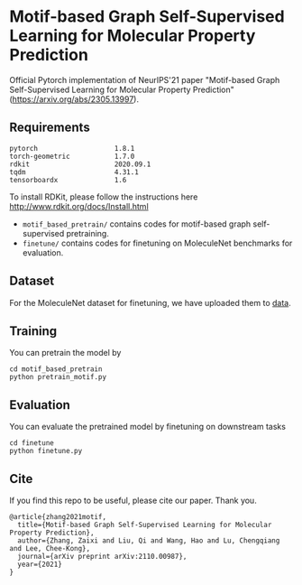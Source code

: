 # Motif-based Graph Self-Supervised Learning for Molecular Property Prediction
Official Pytorch implementation of NeurIPS'21 paper "Motif-based Graph Self-Supervised Learning for Molecular Property Prediction"
(https://arxiv.org/abs/2305.13997). 
## Requirements
```
pytorch                   1.8.1             
torch-geometric           1.7.0
rdkit                     2020.09.1
tqdm                      4.31.1
tensorboardx              1.6
```
To install RDKit, please follow the instructions here http://www.rdkit.org/docs/Install.html

* `motif_based_pretrain/` contains codes for motif-based graph self-supervised pretraining.
* `finetune/` contains codes for finetuning on MoleculeNet benchmarks for evaluation.

## Dataset
For the MoleculeNet dataset for finetuning, we have uploaded them to [data](https://github.com/zaixizhang/MGSSL/tree/main/finetune/dataset.zip).

## Training
You can pretrain the model by
```
cd motif_based_pretrain
python pretrain_motif.py
```

## Evaluation
You can evaluate the pretrained model by finetuning on downstream tasks
```
cd finetune
python finetune.py
```

## Cite

If you find this repo to be useful, please cite our paper. Thank you.

```
@article{zhang2021motif,
  title={Motif-based Graph Self-Supervised Learning for Molecular Property Prediction},
  author={Zhang, Zaixi and Liu, Qi and Wang, Hao and Lu, Chengqiang and Lee, Chee-Kong},
  journal={arXiv preprint arXiv:2110.00987},
  year={2021}
}
```

